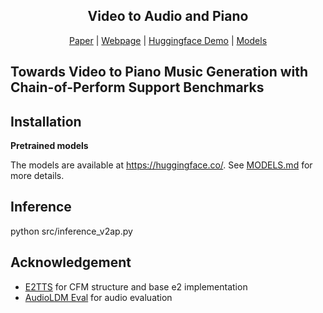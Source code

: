 <div align="center">
<p align="center">
  <h2>Video to Audio and Piano</h2>
  <a href="https://arxiv.org">Paper</a> | <a href="https://xxxx.github.io">Webpage</a> | <a href="https://huggingface.co/spaces">Huggingface Demo</a> | <a href="https://huggingface.co">Models</a>
</p>
</div>


## Towards Video to Piano Music Generation with Chain-of-Perform Support Benchmarks


## Installation


**Pretrained models**

The models are available at https://huggingface.co/. See [MODELS.md](./MODELS.md) for more details.


## Inference

python src/inference_v2ap.py


## Acknowledgement

- [E2TTS](https://github.com/lucidrains/e2-tts-pytorch) for CFM structure and base e2 implementation
- [AudioLDM Eval](https://github.com/haoheliu/audioldm_eval) for audio evaluation

